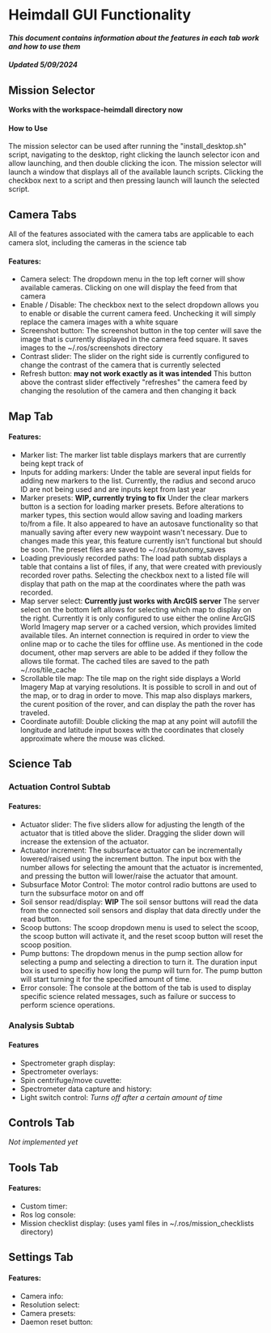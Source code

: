 # Heimdall GUI Functionality
#### *This document contains information about the features in each tab work and how to use them*
#### *Updated 5/09/2024*

## Mission Selector
**Works with the workspace-heimdall directory now**
#### How to Use
The mission selector can be used after running the "install_desktop.sh" script, navigating to the desktop, right clicking the launch selector icon and allow launching, and then double clicking the icon. The mission selector will launch a window that displays all of the available launch scripts. Clicking the checkbox next to a script and then pressing launch will launch the selected script.

## Camera Tabs
All of the features associated with the camera tabs are applicable to each camera slot, including the cameras in the science tab
#### Features:
*   Camera select: The dropdown menu in the top left corner will show available cameras. Clicking on one will display the feed from that camera
*   Enable / Disable: The checkbox next to the select dropdown allows you to enable or disable the current camera feed. Unchecking it will simply replace the camera images with a white square
*   Screenshot button: The screenshot button in the top center will save the image that is currently displayed in the camera feed square. It saves images to the ~/.ros/screenshots directory
*   Contrast slider: The slider on the right side is currently configured to change the contrast of the camera that is currently selected
*   Refresh button: **may not work exactly as it was intended** This button above the contrast slider effectively "refreshes" the camera feed by changing the resolution of the camera and then changing it back


## Map Tab
#### Features:
* Marker list: The marker list table displays markers that are currently being kept track of
* Inputs for adding markers: Under the table are several input fields for adding new markers to the list. Currently, the radius and second aruco ID are not being used and are inputs kept from last year
* Marker presets: **WIP, currently trying to fix** Under the clear markers button is a section for loading marker presets. Before alterations to marker types, this section would allow saving and loading markers to/from a file. It also appeared to have an autosave functionality so that manually saving after every new waypoint wasn't necessary. Due to changes made this year, this feature currently isn't functional but should be soon. The preset files are saved to ~/.ros/autonomy_saves
* Loading previously recorded paths: The load path subtab displays a table that contains a list of files, if any, that were created with previously recorded rover paths. Selecting the checkbox next to a listed file will display that path on the map at the coordinates where the path was recorded.
* Map server select: **Currently just works with ArcGIS server** The server select on the bottom left allows for selecting which map to display on the right. Currently it is only configured to use either the online ArcGIS World Imagery map server or a cached version, which provides limited available tiles. An internet connection is required in order to view the online map or to cache the tiles for offline use. As mentioned in the code document, other map servers are able to be added if they follow the allows tile format. The cached tiles are saved to the path ~/.ros/tile_cache
* Scrollable tile map: The tile map on the right side displays a World Imagery Map at varying resolutions. It is possible to scroll in and out of the map, or to drag in order to move. This map also displays markers, the curent position of the rover, and can display the path the rover has traveled.
* Coordinate autofill: Double clicking the map at any point will autofill the longitude and latitude input boxes with the coordinates that closely approximate where the mouse was clicked.

## Science Tab
### Actuation Control Subtab
#### Features:
*   Actuator slider: The five sliders allow for adjusting the length of the actuator that is titled above the slider. Dragging the slider down will increase the extension of the actuator.
*   Actuator increment: The subsurface actuator can be incrementally lowered/raised using the increment button. The input box with the number allows for selecting the amount that the actuator is incremented, and pressing the button will lower/raise the actuator that amount.
*   Subsurface Motor Control: The motor control radio buttons are used to turn the subsurface motor on and off
*   Soil sensor read/display: **WIP** The soil sensor buttons will read the data from the connected soil sensors and display that data directly under the read button.
*   Scoop buttons: The scoop dropdown menu is used to select the scoop, the scoop button will activate it, and the reset scoop button will reset the scoop position.
*   Pump buttons: The dropdown menus in the pump section allow for selecting a pump and selecting a direction to turn it. The duration input box is used to specifiy how long the pump will turn for. The pump button will start turning it for the specified amount of time.
*   Error console: The console at the bottom of the tab is used to display specific science related messages, such as failure or success to perform science operations.

### Analysis Subtab
#### Features
*   Spectrometer graph display:
*   Spectrometer overlays:
*   Spin centrifuge/move cuvette:
*   Spectrometer data capture and history:
*   Light switch control: *Turns off after a certain amount of time*

## Controls Tab
*Not implemented yet*

## Tools Tab
#### Features:
*   Custom timer:
*   Ros log console: 
*   Mission checklist display: (uses yaml files in ~/.ros/mission_checklists directory)
  
## Settings Tab
#### Features:
*   Camera info:
*   Resolution select: 
*   Camera presets: 
*   Daemon reset button: 